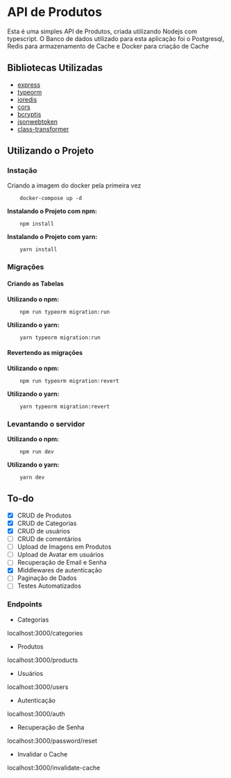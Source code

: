 # API de Produtos

Esta é uma simples API de Produtos, criada utilizando Nodejs com typescript. O Banco de dados utilizado para esta aplicação foi o Postgresql, Redis para armazenamento de Cache e 
Docker para criação de Cache


## Bibliotecas Utilizadas

- [express](https://www.npmjs.com/package/express)
- [typeorm](https://www.npmjs.com/package/typeorm)
- [ioredis](https://www.npmjs.com/package/ioredis)
- [cors](https://www.npmjs.com/package/cors)
- [bcryptjs](https://www.npmjs.com/package/bcryptjs)
- [jsonwebtoken](https://www.npmjs.com/package/jsonwebtoken)
- [class-transformer](https://www.npmjs.com/package/class-transformer)

## Utilizando o Projeto

### Instação

Criando a imagem do docker pela primeira vez

```
    docker-compose up -d
```

<b>Instalando o Projeto com npm:</b>

```
    npm install
```
<b>Instalando o Projeto com yarn:</b>

```
    yarn install
```

### Migrações

#### Criando as Tabelas

<b>Utilizando o npm:</b>

```
    npm run typeorm migration:run
```
<b>Utilizando o yarn:</b>

```
    yarn typeorm migration:run
```

#### Revertendo as migrações

<b>Utilizando o npm:</b>

```
    npm run typeorm migration:revert
```
<b>Utilizando o yarn:</b>

```
    yarn typeorm migration:revert
```

### Levantando o servidor

<b>Utilizando o npm:</b>

```
    npm run dev
```
<b>Utilizando o yarn:</b>

```
    yarn dev
```


## To-do

- [x] CRUD de Produtos
- [x] CRUD de Categorias
- [x] CRUD de usuários
- [ ] CRUD de comentários
- [ ] Upload de Imagens em Produtos
- [ ] Upload de Avatar em usuários
- [ ] Recuperação de Email e Senha
- [x] Middlewares de autenticação
- [ ] Paginação de Dados
- [ ] Testes Automatizados

### Endpoints

* Categorias

localhost:3000/categories

* Produtos

localhost:3000/products

* Usuários

localhost:3000/users

* Autenticação

localhost:3000/auth

* Recuperação de Senha

localhost:3000/password/reset

* Invalidar o Cache

localhost:3000/invalidate-cache